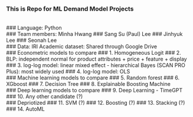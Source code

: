 ### This is Repo for ML Demand Model Projects
<br/>
### Language: Python
<br/>
### Team members: Minha Hwang 
###               Sang Su (Paul) Lee
###               Jinhyuk Lee
###               Seonah Lee
<br/>
### Data: IRI Academic dataset: Shared through Google Drive
<br/> 
### Econometric models to compare
### 1. Homogeneous Logit 
### 2. BLP: independent normal for product attributes + price + feature + display
### 3. log-log model: linear mixed effect - hierarchical Bayes (SCAN PRO Plus): most widely used
### 4. log-log model: OLS
<br/>
### Machine learning models to compare
### 5. Random forest 
### 6. XGboost 
### 7. Decision Tree
### 8. Explainable Boosting Machine
<br/>
### Deep learning models to compare
### 9. Deep Learning - TimeGPT
### 10. Any other candidate (?)
<br/>
### Depriotized
### 11. SVM (?)
### 12. Boosting (?)
### 13. Stacking (?)
### 14. AutoML  
